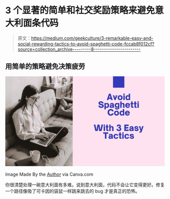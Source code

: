 # 3 个显著的简单和社交奖励策略来避免意大利面条代码

> 原文：<https://medium.com/geekculture/3-remarkable-easy-and-social-rewarding-tactics-to-avoid-spaghetti-code-fccab8f012cf?source=collection_archive---------8----------------------->

## 用简单的策略避免决策疲劳

![](img/9b2347552be8757a5274376deb3d85da.png)

Image Made By the [Author](http://www.arnoldcode.com) via Canva.com

你很清楚处理一碗意大利面有多难。说到意大利面，代码不会让它变得更好。修复一个路径像吸了可卡因的袋鼠一样跳来跳去的 bug 才是真正的恐怖。